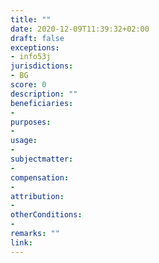 ```yaml
---
title: ""
date: 2020-12-09T11:39:32+02:00 
draft: false
exceptions:
- info53j
jurisdictions:
- BG
score: 0
description: "" 
beneficiaries:
- 
purposes: 
- 
usage:
- 
subjectmatter:
- 
compensation:
-
attribution: 
-
otherConditions: 
- 
remarks: ""
link: 
---
```

